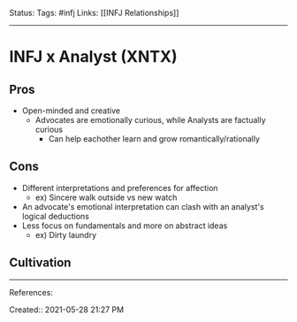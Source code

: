 Status:
Tags: #infj
Links: [[INFJ Relationships]]
___
# INFJ x Analyst (XNTX)
## Pros
- Open-minded and creative
	- Advocates are emotionally curious, while Analysts are factually curious
		- Can help eachother learn and grow romantically/rationally
## Cons
- Different interpretations and preferences for affection
	- ex) Sincere walk outside vs new watch
- An advocate's emotional interpretation can clash with an analyst's logical deductions
- Less focus on fundamentals and more on abstract ideas
	- ex) Dirty laundry
## Cultivation
___
References:

Created:: 2021-05-28 21:27 PM